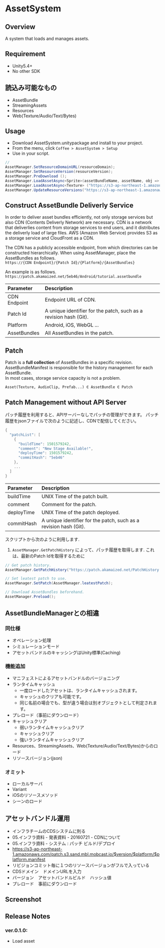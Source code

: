AssetSystem
===

## Overview

A system that loads and manages assets.



## Requirement

* Unity5.4+
* No other SDK



## 読込み可能なもの

* AssetBundle
* StreamingAssets
* Resources
* Web(Texture/Audio/Text/Bytes)



## Usage

* Download AssetSystem.unitypackage and install to your project.
* From the menu, click `Coffee > AssetSystem > Setup`
* Use in your script.
```cs
// 
AssetManager.SetResourceDomainURL(resourceDomain);
AssetManager.SetResourceVersion(resourceVersion);
AssetManager.PreDownload ();
AssetManager.LoadAssetAsync<Sprite>(assetBundleName, assetName, obj => image.sprite = obj);
AssetManager.LoadAssetAsync<Texture> ("https://s3-ap-northeast-1.amazonaws.com/patch.s3.sand.mbl.mobcast.io/image/shop/order/BNR_order_0000.png", img => rawimage.texture = img);
AssetManager.UpdateResourceVersions("https://s3-ap-northeast-1.amazonaws.com/patch.s3.sand.mbl.mobcast.io/deploy/history.json");
```


## Construct AssetBundle Deliverly Service

In order to deliver asset bundles efficiently, not only storage services but also CDN (Contents Deliverly Network) are necessary.
CDN is a network that deliverlies content from storage services to end users, and it distributes the deliverly load of large files.
AWS (Amazon Web Service) provides S3 as a storage service and CloudFront as a CDN.

The CDN has a publicly accessible endpoint, from which directories can be constructed hierarchically.
When using AssetManager, place the AssetBundles as follows.  
`https://{CDN Endpoint}/{Patch Id}/{Platform}/{AssetBundles}`

An example is as follows.  
`https://patch.akamaized.net/5eb46/Android/tutorial.assetbundle`

| Parameter		| Description														|
|:----------	|:----------------------------------------------------------------	|
| CDN Endpoint	| Endpoint URL of CDN.												|
| Patch Id		| A unique identifier for the patch, such as a revision hash (Git).	|
| Platform		| Android, iOS, WebGL ...											|
| AssetBundles	| All AssetBundles in the patch.									|




## Patch

Patch is a **full collection** of AssetBundles in a specific revision.  
AssetBundleManifest is responsible for the history management for each AssetBundle.  
In most cases, storage service capacity is not a problem.  

`Asset(Texture, AudioClip, Prefab...) ∈ AssetBundle ∈ Patch`



## Patch Management without API Server

パッチ履歴を利用すると、APIサーバーなしでパッチの管理ができます。
パッチ履歴をjsonファイルで次のように記述し、CDNで配信してください。


```cs
{
  "patchList": [
    {
      "buildTime": 1501579242,
      "comment": "New Stage Available!",
      "deployTime": 1501579242,
      "commitHash": "5eb46"
    },
    ...
  ]
}
```

| Parameter		| Description														|
|:-------------	|:-----------------------------------------------------------------	|
| buildTime		| UNIX Time of the patch built.										|
| comment		| Comment for the patch.											|
| deployTime	| UNIX Time of the patch deployed.									|
| commitHash	| A unique identifier for the patch, such as a revision hash (Git).	|


スクリプトから次のように利用します.  
1. `AssetManager.GetPatchHistory` によって、パッチ履歴を取得します. これは、最新のPatch Idを取得するために
```cs
// Get patch history.
AssetManager.GetPatchHistory("https://patch.akamaized.net/PatchHistory.json");

// Set leatest patch to use.
AssetManager.SetPatch(AssetManager.leatestPatch);

// Download AssetBundles beforehand.
AssetManager.Preload();
```





## AssetBundleManagerとの相違

### 同仕様
* オペレーション処理
* シミュレーションモード
* アセットバンドルのキャッシングはUnity標準(Caching)

### 機能追加
* マニフェストによるアセットバンドルのバージョニング
* ランタイムキャッシュ
    * 一度ロードしたアセットは、ランタイムキャッシュされます。
    * キャッシュのクリアも可能です。
    * 同じ名前の場合でも、型が違う場合は別オブジェクトとして判定されます。
* プレロード（事前にダウンロード）
* キャッシュクリア
    * 弱いランタイムキャッシュクリア
    * キャッシュクリア
    * 強いランタイムキャッシュクリア
* Resources、StreamingAssets、Web(Texture/Audio/Text/Bytes)からのロード
* リソースバージョン(json)

### オミット
* ローカルサーバ
* Variant
* iOSのリソースメソッド
* シーンのロード

## アセットバンドル運用
* インフラチームのCDSシステムに則る
* 05.インフラ資料 - 発表資料 - 20160721 - CDNについて
* 05.インフラ資料 - システム : パッチ ビルド/デプロイ
* https://s3-ap-northeast-1.amazonaws.com/patch.s3.sand.mbl.mobcast.io/$version/$platform/$platform.manifest
* リビジョンコミット毎に１つのリソースバージョンがフルで入っている
* CDSドメイン　ドメインURLを入力
* バージョン　アセットバンドルビルド　ハッシュ値
* プレロード　事前にダウンロード




## Screenshot




## Release Notes

### ver.0.1.0:

* Load asset 
